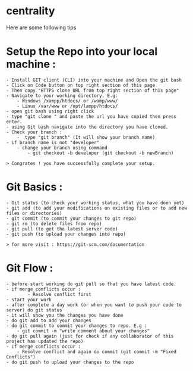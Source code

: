 # centrality
Here are some following tips
# Setup the Repo into your local machine :
    - Install GIT client (CLI) into your machine and Open the git bash
    - Click on Code button on top right section of this page
    - Then copy "HTTPS clone URL from top right section of this page"
    - Navigate to your working directory. E.g:
        - Windows /xampp/htdocs/ or /wamp/www/
        - Linux /var/www or /opt/lampp/htdocs/
    - open git bash using right click
    - type "git clone " and paste the url you have copied then press enter.
    - using Git bash navigate into the directory you have cloned.
    - Check your branch :
        -  type "git branch" (It will show your branch name)
    - if branch name is not "developer"
        - change your branch using command
            - git checkout -b developer (git checkout -b newBranch)

    > Congrates ! you have successfully complete your setup.

# Git Basics :
    - Git status (to check your working status, what you have doen yet)
    - git add (to add your modifications on existing files or to add new files or directories)
    - git commit (to commit your changes to git repo)
    - git rm (to delete files from repo)
    - git pull (to get the latest server code)
    - git push (to upload your changes into repo)

    > for more visit : https://git-scm.com/documentation

# Git Flow :
    - before start working do git pull so that you have latest code.
    - if merge conflicts occur :
            - Resolve conflict first
    - start your work
    - after complete a day work (or when you want to push your code to server) do git status
    - it will show you the changes you have done
    - do git add to add your changes
    - do git commit to commit your changes to repo. E.g :
        - git commit -m "write comment about your changes"
    - do git pull again (just for check if any collaborator of this project has updated the repo)
    - if merge conflicts occur :
        - Resolve conflict and again do commit (git commit -m "Fixed Conflicts")
    - do git push to upload your changes to the repo
